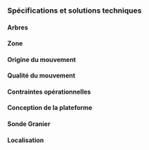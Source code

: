 ### Spécifications et solutions techniques

#### Arbres

#### Zone

#### Origine du mouvement

#### Qualité du mouvement

#### Contraintes opérationnelles

#### Conception de la plateforme

#### Sonde Granier

#### Localisation

